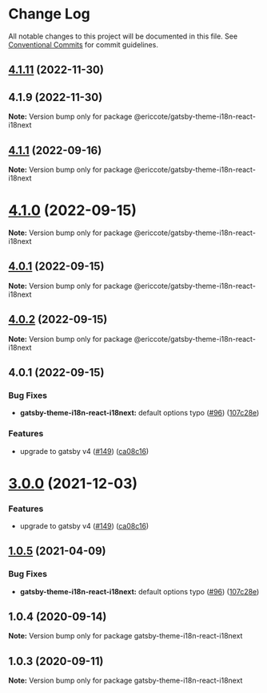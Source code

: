 # Change Log

All notable changes to this project will be documented in this file.
See [Conventional Commits](https://conventionalcommits.org) for commit guidelines.

## [4.1.11](https://github.com/ericcote/themes/compare/@ericcote/gatsby-theme-i18n-react-i18next@4.1.1...@ericcote/gatsby-theme-i18n-react-i18next@4.1.11) (2022-11-30)



## 4.1.9 (2022-11-30)

**Note:** Version bump only for package @ericcote/gatsby-theme-i18n-react-i18next





## [4.1.1](https://github.com/ericcote/themes/compare/@ericcote/gatsby-theme-i18n-react-i18next@4.1.0...@ericcote/gatsby-theme-i18n-react-i18next@4.1.1) (2022-09-16)

**Note:** Version bump only for package @ericcote/gatsby-theme-i18n-react-i18next





# [4.1.0](https://github.com/gatsbyjs/themes/compare/@ericcote/gatsby-theme-i18n-react-i18next@4.0.2...@ericcote/gatsby-theme-i18n-react-i18next@4.1.0) (2022-09-15)

**Note:** Version bump only for package @ericcote/gatsby-theme-i18n-react-i18next





## [4.0.1](https://github.com/gatsbyjs/themes/compare/@ericcote/gatsby-theme-i18n-react-i18next@4.0.2...@ericcote/gatsby-theme-i18n-react-i18next@4.0.1) (2022-09-15)

**Note:** Version bump only for package @ericcote/gatsby-theme-i18n-react-i18next





## [4.0.2](https://github.com/gatsbyjs/themes/compare/@ericcote/gatsby-theme-i18n-react-i18next@4.0.1...@ericcote/gatsby-theme-i18n-react-i18next@4.0.2) (2022-09-15)

**Note:** Version bump only for package @ericcote/gatsby-theme-i18n-react-i18next





## 4.0.1 (2022-09-15)


### Bug Fixes

* **gatsby-theme-i18n-react-i18next:** default options typo ([#96](https://github.com/gatsbyjs/themes/issues/96)) ([107c28e](https://github.com/gatsbyjs/themes/commit/107c28e99ac1ed51d7b3b20a85f69de5803d4d3c))


### Features

* upgrade to gatsby v4 ([#149](https://github.com/gatsbyjs/themes/issues/149)) ([ca08c16](https://github.com/gatsbyjs/themes/commit/ca08c168431b48ebc16fcdded16f4e02c852e41b))





# [3.0.0](https://github.com/gatsbyjs/themes/compare/gatsby-theme-i18n-react-i18next@1.0.5...gatsby-theme-i18n-react-i18next@3.0.0) (2021-12-03)

### Features

- upgrade to gatsby v4 ([#149](https://github.com/gatsbyjs/themes/issues/149)) ([ca08c16](https://github.com/gatsbyjs/themes/commit/ca08c168431b48ebc16fcdded16f4e02c852e41b))

## [1.0.5](https://github.com/gatsbyjs/themes/compare/gatsby-theme-i18n-react-i18next@1.0.4...gatsby-theme-i18n-react-i18next@1.0.5) (2021-04-09)

### Bug Fixes

- **gatsby-theme-i18n-react-i18next:** default options typo ([#96](https://github.com/gatsbyjs/themes/issues/96)) ([107c28e](https://github.com/gatsbyjs/themes/commit/107c28e99ac1ed51d7b3b20a85f69de5803d4d3c))

## 1.0.4 (2020-09-14)

**Note:** Version bump only for package gatsby-theme-i18n-react-i18next

## 1.0.3 (2020-09-11)

**Note:** Version bump only for package gatsby-theme-i18n-react-i18next
